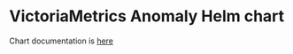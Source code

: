 # VictoriaMetrics Anomaly Helm chart

Chart documentation is [here](https://docs.victoriametrics.com/helm/victoria-metrics-anomaly/)
